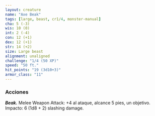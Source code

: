 ```yaml
---
layout: creature
name: "Axe Beak"
tags: [large, beast, cr1/4, monster-manual]
cha: 5 (-3)
wis: 10 (0)
int: 2 (-4)
con: 12 (+1)
dex: 12 (+1)
str: 14 (+2)
size: Large beast
alignment: unaligned
challenge: "1/4 (50 XP)"
speed: "50 ft."
hit_points: "19 (3d10+3)"
armor_class: "11"
---
```


### Acciones

***Beak.*** Melee Weapon Attack: +4 al ataque, alcance 5 pies, un objetivo. Impacto: 6 (1d8 + 2) slashing damage.